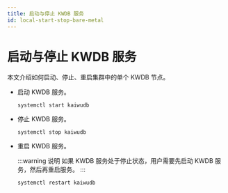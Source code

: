 ```yaml
---
title: 启动与停止 KWDB 服务
id: local-start-stop-bare-metal
---
```


# 启动与停止 KWDB 服务

本文介绍如何启动、停止、重启集群中的单个 KWDB 节点。

- 启动 KWDB 服务。

    ```shell
    systemctl start kaiwudb
    ```

- 停止 KWDB 服务。

    ```shell
    systemctl stop kaiwudb
    ```

- 重启 KWDB 服务。

    :::warning 说明
    如果 KWDB 服务处于停止状态，用户需要先启动 KWDB 服务，然后再重启服务。
    :::

    ```shell
    systemctl restart kaiwudb
    ```
